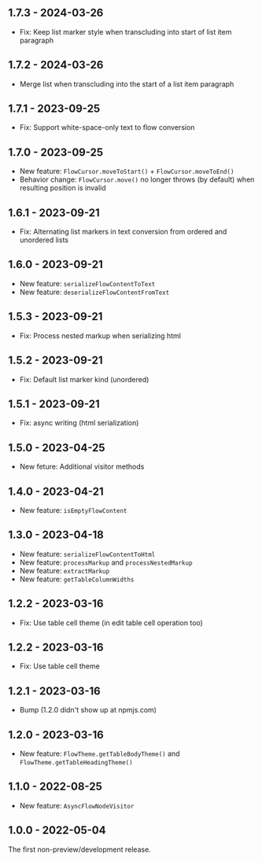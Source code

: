 ## 1.7.3 - 2024-03-26

- Fix: Keep list marker style when transcluding into start of list item paragraph

## 1.7.2 - 2024-03-26

- Merge list when transcluding into the start of a list item paragraph

## 1.7.1 - 2023-09-25

- Fix: Support white-space-only text to flow conversion

## 1.7.0 - 2023-09-25

- New feature: `FlowCursor.moveToStart()` + `FlowCursor.moveToEnd()`
- Behavior change: `FlowCursor.move()` no longer throws (by default) when resulting position is invalid

## 1.6.1 - 2023-09-21

- Fix: Alternating list markers in text conversion from ordered and unordered lists

## 1.6.0 - 2023-09-21

- New feature: `serializeFlowContentToText`
- New feature: `deserializeFlowContentFromText`

## 1.5.3 - 2023-09-21

- Fix: Process nested markup when serializing html

## 1.5.2 - 2023-09-21

- Fix: Default list marker kind (unordered)

## 1.5.1 - 2023-09-21

- Fix: async writing (html serialization)

## 1.5.0 - 2023-04-25

- New feture: Additional visitor methods

## 1.4.0 - 2023-04-21

- New feature: `isEmptyFlowContent`

## 1.3.0 - 2023-04-18

- New feature: `serializeFlowContentToHtml`
- New feature: `processMarkup` and `processNestedMarkup`
- New feature: `extractMarkup`
- New feature: `getTableColumnWidths`

## 1.2.2 - 2023-03-16

- Fix: Use table cell theme (in edit table cell operation too)

## 1.2.2 - 2023-03-16

- Fix: Use table cell theme

## 1.2.1 - 2023-03-16

- Bump (1.2.0 didn't show up at npmjs.com)

## 1.2.0 - 2023-03-16

- New feature: `FlowTheme.getTableBodyTheme()` and `FlowTheme.getTableHeadingTheme()`

## 1.1.0 - 2022-08-25

- New feature: `AsyncFlowNodeVisitor`

## 1.0.0 - 2022-05-04

The first non-preview/development release.

